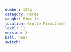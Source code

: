 ```yaml
---
number: 122g
category: Horde
caught: Mime Jr.
location: Grotte Miroitante
level: 11
version: X
ball: heal
switch:
---
```

